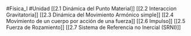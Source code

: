#Física_I 
#Unidad
[[2.1 Dinámica del Punto Material]]
[[2.2 Interaccion Gravitatoria]]
[[2.3 Dinámica del Movimiento Armónico simple]]
[[2.4 Movimiento de un cuerpo por acción de una fuerza]]
[[2.6 Impulso]]
[[2.5 Fuerza de Rozamiento]]
[[2.7 Sistema de Referencia no Inercial (SRNI)]]


